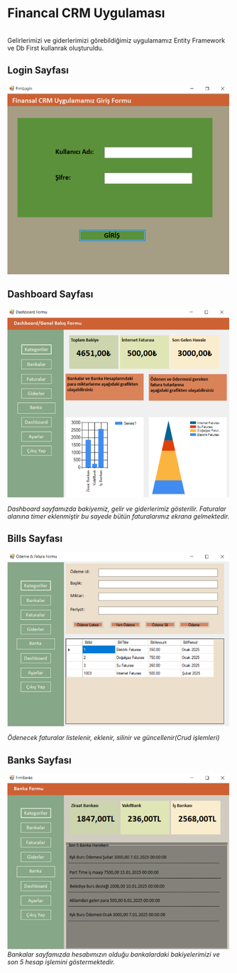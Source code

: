 # Financal CRM Uygulaması
<br/>
Gelirlerimizi ve giderlerimizi görebildiğimiz uygulamamız Entity Framework ve Db First kullanrak oluşturuldu. <br/>

## Login Sayfası <br/>

<img src="https://github.com/Beyzakslr/FinancialCrm/blob/master/login.png?raw=true" alt="Login" width="500"> <br/>

## Dashboard Sayfası <br/>
<img src="https://github.com/Beyzakslr/FinancialCrm/blob/master/dashboard.png?raw=true" alt="Dashboard" width="500"> <br/>

*Dashboard sayfamızda bakiyemiz, gelir ve giderlerimiz gösterilir. Faturalar alanına timer eklenmiştir bu sayede bütün faturalarımız ekrana gelmektedir.*

## Bills Sayfası  <br/>
<img src="https://github.com/Beyzakslr/FinancialCrm/blob/master/bills.png?raw=true" alt="Dashboard" width="500"> <br/>

*Ödenecek faturalar listelenir, eklenir, silinir ve güncellenir(Crud işlemleri)*

## Banks Sayfası <br/>
<img src="https://github.com/Beyzakslr/FinancialCrm/blob/master/banks.png?raw=true" alt="Dashboard" width="500"> <br/>
 *Bankalar sayfamızda hesabımızın olduğu bankalardaki bakiyelerimizi  ve son 5 hesap işlemini göstermektedir.*
